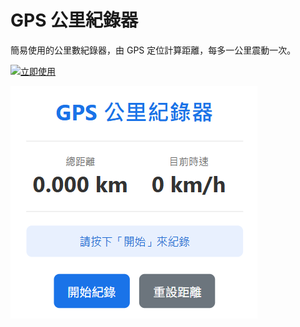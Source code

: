 # GPS 公里紀錄器

簡易使用的公里數紀錄器，由 GPS 定位計算距離，每多一公里震動一次。

[![立即使用](https://img.shields.io/badge/網頁版-立即使用-brightgreen)](https://micr0dust.github.io/walking-helper)

![thumbnail](/img/thumbnail.png)
